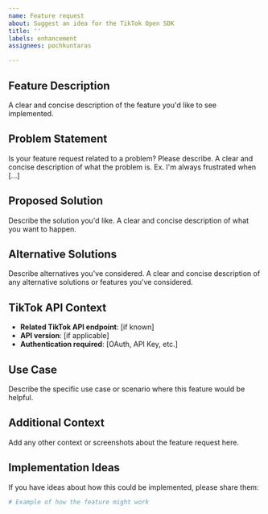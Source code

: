 ```yaml
---
name: Feature request
about: Suggest an idea for the TikTok Open SDK
title: ''
labels: enhancement
assignees: pochkuntaras

---
```


## Feature Description
A clear and concise description of the feature you'd like to see implemented.

## Problem Statement
Is your feature request related to a problem? Please describe.
A clear and concise description of what the problem is. Ex. I'm always frustrated when [...]

## Proposed Solution
Describe the solution you'd like.
A clear and concise description of what you want to happen.

## Alternative Solutions
Describe alternatives you've considered.
A clear and concise description of any alternative solutions or features you've considered.

## TikTok API Context
- **Related TikTok API endpoint**: [if known]
- **API version**: [if applicable]
- **Authentication required**: [OAuth, API Key, etc.]

## Use Case
Describe the specific use case or scenario where this feature would be helpful.

## Additional Context
Add any other context or screenshots about the feature request here.

## Implementation Ideas
If you have ideas about how this could be implemented, please share them:

```ruby
# Example of how the feature might work
```
